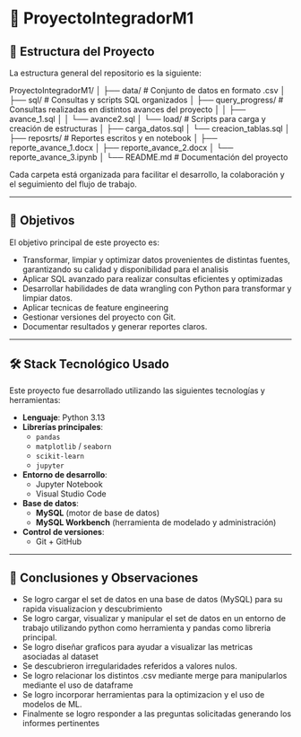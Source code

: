 # 📁 ProyectoIntegradorM1

## 📐 Estructura del Proyecto

La estructura general del repositorio es la siguiente:

ProyectoIntegradorM1/
│
├── data/                     # Conjunto de datos en formato .csv
│
├── sql/                      # Consultas y scripts SQL organizados
│   ├── query_progress/       # Consultas realizadas en distintos avances del proyecto
│   │   ├── avance_1.sql
│   │   └── avance2.sql
│   └── load/                 # Scripts para carga y creación de estructuras
│       ├── carga_datos.sql
│       └── creacion_tablas.sql
│
├── reposrts/                 # Reportes escritos y en notebook
│   ├── reporte_avance_1.docx
│   ├── reporte_avance_2.docx
│   └── reporte_avance_3.ipynb
│
└── README.md                 # Documentación del proyecto

Cada carpeta está organizada para facilitar el desarrollo, la colaboración y el seguimiento del flujo de trabajo.

---

## 🎯 Objetivos

El objetivo principal de este proyecto es:

- Transformar, limpiar y optimizar datos provenientes de distintas fuentes, garantizando su calidad y disponibilidad para el analisis
- Aplicar SQL avanzado para realizar consultas eficientes y optimizadas
- Desarrollar habilidades de data wrangling con Python para transformar y limpiar datos.
- Aplicar tecnicas de feature engineering
- Gestionar versiones del proyecto con Git.
- Documentar resultados y generar reportes claros.

---

## 🛠️ Stack Tecnológico Usado

Este proyecto fue desarrollado utilizando las siguientes tecnologías y herramientas:

- **Lenguaje**: Python 3.13
- **Librerías principales**:
  - `pandas`
  - `matplotlib` / `seaborn`
  - `scikit-learn`
  - `jupyter`
- **Entorno de desarrollo**:
  - Jupyter Notebook
  - Visual Studio Code
- **Base de datos**:
  - **MySQL** (motor de base de datos)
  - **MySQL Workbench** (herramienta de modelado y administración)
- **Control de versiones**:
  - Git + GitHub

---

## 💬 Conclusiones y Observaciones

- Se logro cargar el set de datos en una base de datos (MySQL) para su rapida visualizacion y descubrimiento
- Se logro cargar, visualizar y manipular el set de datos en un entorno de trabajo utilizando python como herramienta y pandas como libreria principal.
- Se logro diseñar graficos para ayudar a visualizar las metricas asociadas al dataset
- Se descubrieron irregularidades referidos a valores nulos.
- Se logro relacionar los distintos .csv mediante merge para manipularlos mediante el uso de dataframe
- Se logro incorporar herramientas para la optimizacion  y el uso de modelos de ML.
- Finalmente se logro responder a las preguntas solicitadas generando los informes pertinentes